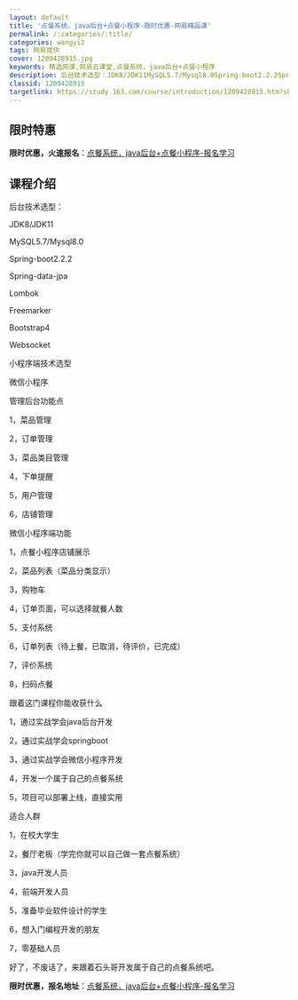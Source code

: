```yaml
---
layout: default
title: '点餐系统，java后台+点餐小程序-限时优惠-网易精品课'
permalink: /:categories/:title/
categories: wangyi2
tags: 网易提供
cover: 1209428915.jpg
keywords: 精选网课,网易云课堂,点餐系统，java后台+点餐小程序
description: 后台技术选型：JDK8/JDK11MySQL5.7/Mysql8.0Spring-boot2.2.2Spring-dat
classid: 1209428915
targetlink: https://study.163.com/course/introduction/1209428915.htm?share=1&shareId=1025206652&utm_campaign=share&utm_medium=iphoneShare&utm_source=&utm_u=1025206652
---
```


## 限时特惠

**限时优惠，火速报名**：[点餐系统，java后台+点餐小程序-报名学习](https://study.163.com/course/introduction/1209428915.htm?share=1&shareId=1025206652&utm_campaign=share&utm_medium=iphoneShare&utm_source=&utm_u=1025206652)

## 课程介绍

后台技术选型：

JDK8/JDK11

MySQL5.7/Mysql8.0

Spring-boot2.2.2

Spring-data-jpa

Lombok

Freemarker

Bootstrap4

Websocket





小程序端技术选型

微信小程序



管理后台功能点

1，菜品管理

2，订单管理

3，菜品类目管理

4，下单提醒

5，用户管理

6，店铺管理



微信小程序端功能

1，点餐小程序店铺展示

2，菜品列表（菜品分类显示）

3，购物车

4，订单页面，可以选择就餐人数

5，支付系统

6，订单列表（待上餐，已取消，待评价，已完成）

7，评价系统

8，扫码点餐



跟着这门课程你能收获什么

1，通过实战学会java后台开发

2，通过实战学会springboot

3，通过实战学会微信小程序开发

4，开发一个属于自己的点餐系统

5，项目可以部署上线，直接实用



适合人群

1，在校大学生

2，餐厅老板（学完你就可以自己做一套点餐系统）

3，java开发人员

4，前端开发人员

5，准备毕业软件设计的学生

6，想入门编程开发的朋友

7，零基础人员



好了，不废话了，来跟着石头哥开发属于自己的点餐系统吧。

**限时优惠，报名地址**：[点餐系统，java后台+点餐小程序-报名学习](https://study.163.com/course/introduction/1209428915.htm?share=1&shareId=1025206652&utm_campaign=share&utm_medium=iphoneShare&utm_source=&utm_u=1025206652)

